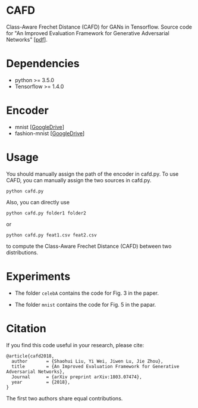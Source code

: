 # CAFD
Class-Aware Frechet Distance (CAFD) for GANs in Tensorflow. Source code for "An Improved Evaluation Framework for Generative Adversarial Networks" \[[pdf](https://arxiv.org/pdf/1803.07474.pdf)\].

# Dependencies
* python >= 3.5.0
* Tensorflow >= 1.4.0

# Encoder
* mnist \[[GoogleDrive](https://drive.google.com/file/d/1KAfpbl08fTuoFaUM0Wr0fcbCMoBvQSW9/view)\]
* fashion-mnist \[[GoogleDrive](https://drive.google.com/file/d/16SdetBp35q7C4InWiOPY9yOeq_0iMV09/view)\]

# Usage
You should manually assign the path of the encoder in cafd.py.
To use CAFD, you can manually assign the two sources in cafd.py. 
```
python cafd.py
```
Also, you can directly use
```
python cafd.py folder1 folder2
```
or
```
python cafd.py feat1.csv feat2.csv
```
to compute the Class-Aware Frechet Distance (CAFD) between two distributions.

# Experiments
* The folder `celebA` contains the code for Fig. 3 in the paper.

* The folder `mnist` contains the code for Fig. 5 in the papar.

# Citation

If you find this code useful in your research, please cite:
```
@article{cafd2018,
  author       = {Shaohui Liu, Yi Wei, Jiwen Lu, Jie Zhou},
  title        = {An Improved Evaluation Framework for Generative Adversarial Networks},
  Journal      = {arXiv preprint arXiv:1803.07474},
  year         = {2018},
}
```
The first two authors share equal contributions.

